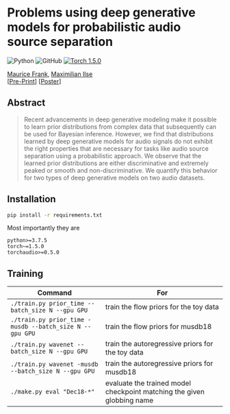 # Problems using deep generative models for probabilistic audio source separation

![Python](https://img.shields.io/badge/Python-3.7.5-blue?logo=python)
![GitHub](https://img.shields.io/github/license/morris-frank/unsupervised-source-separation)
[![Torch 1.5.0](https://img.shields.io/badge/PyTorch-1.5.0-orange?logo=pytorch)](https://pytorch.org/)

[Maurice Frank](https://scholar.google.com/citations?user=jCHjpIsAAAAJ), [Maximilian Ilse](https://scholar.google.com/citations?user=KNJIRGkAAAAJ)  
[[Pre-Print](https://arxiv.org/abs/2011.01761)] [[Poster](https://raw.githubusercontent.com/morris-frank/thesis-tex/master/poster.pdf)]

## Abstract

> Recent advancements in deep generative modeling make it possible to learn prior distributions from complex data that subsequently can be used for Bayesian inference. However, we find that distributions learned by deep generative models for audio signals do not exhibit the right properties that are necessary for tasks like audio source separation using a probabilistic approach. We observe that the learned prior distributions are either discriminative and extremely peaked or smooth and non-discriminative. We quantify this behavior for two types of deep generative models on two audio datasets.

## Installation

```bash
pip install -r requirements.txt
```

Most importantly they are

```
python>=3.7.5
torch~=1.5.0
torchaudio>=0.5.0
```

## Training

| Command                                                 | For                                                                    |
| ------------------------------------------------------- | ---------------------------------------------------------------------- |
| `./train.py prior_time --batch_size N --gpu GPU`        | train the flow priors for the toy data                                 |
| `./train.py prior_time -musdb --batch_size N --gpu GPU` | train the flow priors for musdb18                                      |
| `./train.py wavenet --batch_size N --gpu GPU`           | train the autoregressive priors for the toy data                       |
| `./train.py wavenet -musdb --batch_size N --gpu GPU`    | train the autoregressive priors for musdb18                            |
| `./make.py eval "Dec18-*"`                              | evaluate the trained model checkpoint matching the given globbing name |

